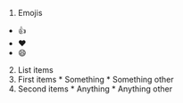 1. Emojis
  * :+1:
  * :heart:
  * :smile:
2. List items
  1. First items
    * Something
    * Something other
  2. Second items
    * Anything
    * Anything other
